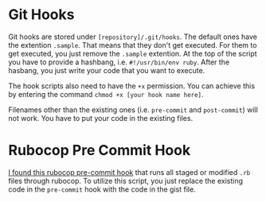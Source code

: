 Git Hooks
=========

Git hooks are stored under `[repository]/.git/hooks`. The default ones have the
extention `.sample`. That means that they don't get executed. For them to get
executed, you just remove the `.sample` extention. At the top of the script you
have to provide a hashbang, i.e. `#!/usr/bin/env ruby`. After the hasbang, you
just write your code that you want to execute.

The hook scripts also need to have the `+x` permission. You can achieve this by
entering the command `chmod +x [your hook name here]`.

Filenames other than the existing ones (i.e. `pre-commit` and `post-commit`)
will not work. You have to put your code in the existing files.

Rubocop Pre Commit Hook
=======================

[I found this rubocop pre-commit hook](https://gist.github.com/mpeteuil/6147292)
that runs all staged or modified `.rb` files through rubocop. To utilize this
script, you just replace the existing code in the `pre-commit` hook with the
code in the gist file.
